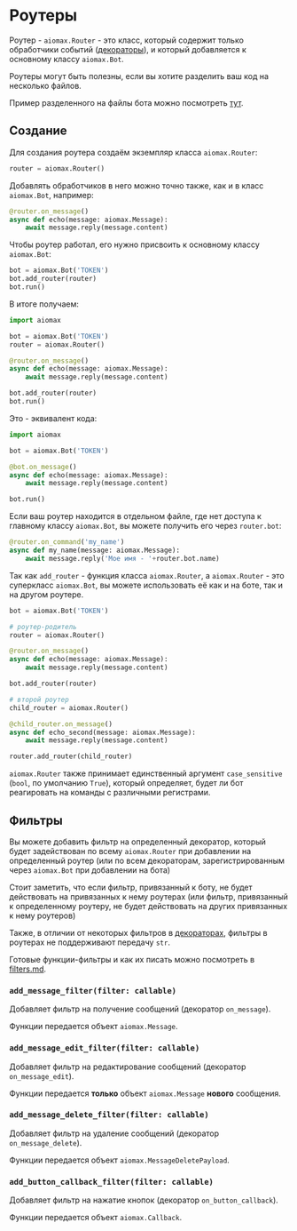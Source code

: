 # Роутеры

Роутер - `aiomax.Router` - это класс, который содержит только обработчики событий ([декораторы](decorators.md)), и который добавляется к основному классу `aiomax.Bot`.

Роутеры могут быть полезны, если вы хотите разделить ваш код на несколько файлов.

Пример разделенного на файлы бота можно посмотреть [тут](examples.md).

## Создание

Для создания роутера создаём экземпляр класса `aiomax.Router`:

```py
router = aiomax.Router()
```

Добавлять обработчиков в него можно точно также, как и в класс `aiomax.Bot`, например:

```py
@router.on_message()
async def echo(message: aiomax.Message):
    await message.reply(message.content)
```

Чтобы роутер работал, его нужно присвоить к основному классу `aiomax.Bot`:

```py
bot = aiomax.Bot('TOKEN')
bot.add_router(router)
bot.run()
```

В итоге получаем:

```py
import aiomax

bot = aiomax.Bot('TOKEN')
router = aiomax.Router()

@router.on_message()
async def echo(message: aiomax.Message):
    await message.reply(message.content)

bot.add_router(router)
bot.run()
```

Это - эквивалент кода:

```py
import aiomax

bot = aiomax.Bot('TOKEN')

@bot.on_message()
async def echo(message: aiomax.Message):
    await message.reply(message.content)

bot.run()
```

Если ваш роутер находится в отдельном файле, где нет доступа к главному классу `aiomax.Bot`, вы можете получить его через `router.bot`:

```py
@router.on_command('my_name')
async def my_name(message: aiomax.Message):
    await message.reply('Мое имя - '+router.bot.name)
```

Так как `add_router` - функция класса `aiomax.Router`, а `aiomax.Router` - это суперкласс `aiomax.Bot`, вы можете использовать её как и на боте, так и на другом роутере.

```py
bot = aiomax.Bot('TOKEN')

# роутер-родитель
router = aiomax.Router()

@router.on_message()
async def echo(message: aiomax.Message):
    await message.reply(message.content)

bot.add_router(router)

# второй роутер
child_router = aiomax.Router()

@child_router.on_message()
async def echo_second(message: aiomax.Message):
    await message.reply(message.content)

router.add_router(child_router)
```

`aiomax.Router` также принимает единственный аргумент `case_sensitive` (`bool`, по умолчанию `True`), который определяет, будет ли бот реагировать на команды с различными регистрами.

## Фильтры

Вы можете добавить фильтр на определенный декоратор, который будет задействован по всему `aiomax.Router` при добавлении на определенный роутер (или по всем декораторам, зарегистрированным через `aiomax.Bot` при добавлении на бота)

Стоит заметить, что если фильтр, привязанный к боту, не будет действовать на привязанных к нему роутерах (или фильтр, привязанный к определенному роутеру, не будет действовать на других привязанных к нему роутеров)

Также, в отличии от некоторых фильтров в [декораторах](decorators.md), фильтры в роутерах не поддерживают передачу `str`.

Готовые функции-фильтры и как их писать можно посмотреть в [filters.md](filters.md).

### `add_message_filter(filter: callable)`

Добавляет фильтр на получение сообщений (декоратор `on_message`).

Функции передается объект `aiomax.Message`.

### `add_message_edit_filter(filter: callable)`

Добавляет фильтр на редактирование сообщений (декоратор `on_message_edit`).

Функции передается **только** объект `aiomax.Message` **нового** сообщения.

### `add_message_delete_filter(filter: callable)`

Добавляет фильтр на удаление сообщений (декоратор `on_message_delete`).

Функции передается объект `aiomax.MessageDeletePayload`.

### `add_button_callback_filter(filter: callable)`

Добавляет фильтр на нажатие кнопок (декоратор `on_button_callback`).

Функции передается объект `aiomax.Callback`.
